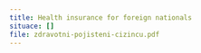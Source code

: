```yaml
---
title: Health insurance for foreign nationals
situace: []
file: zdravotni-pojisteni-cizincu.pdf
---
```

